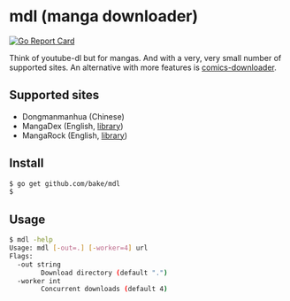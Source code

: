 # mdl (manga downloader)

[![Go Report Card](https://goreportcard.com/badge/github.com/bake/mdl)](https://goreportcard.com/report/github.com/bake/mdl)

Think of youtube-dl but for mangas. And with a very, very small number of
supported sites. An alternative with more features is
[comics-downloader](https://github.com/Girbons/comics-downloader).

## Supported sites

- Dongmanmanhua (Chinese)
- MangaDex (English, [library](https://github.com/bake/mangadex))
- MangaRock (English, [library](https://github.com/bake/mangarock))

## Install

```bash
$ go get github.com/bake/mdl
$
```

## Usage

```bash
$ mdl -help
Usage: mdl [-out=.] [-worker=4] url
Flags:
  -out string
        Download directory (default ".")
  -worker int
        Concurrent downloads (default 4)
```
